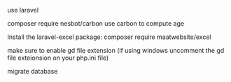 use laravel

composer require nesbot/carbon
use carbon to compute age


Install the laravel-excel package:
composer require maatwebsite/excel

make sure to enable gd file extension (if using windows uncomment the gd file exteionsion on your php.ini file)

migrate database
